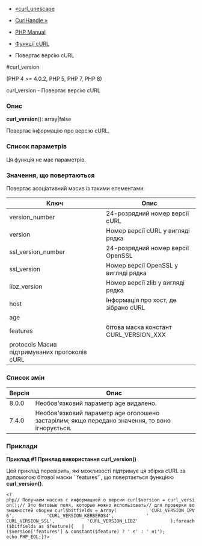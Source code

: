 - [«curl_unescape](function.curl-unescape.md)
- [CurlHandle »](class.curlhandle.md)

- [PHP Manual](index.md)
- [Функції cURL](ref.curl.md)
- Повертає версію cURL

#curl_version

(PHP 4 \>= 4.0.2, PHP 5, PHP 7, PHP 8)

curl_version - Повертає версію cURL

### Опис

**curl_version**(): array\|false

Повертає інформацію про версію cURL.

### Список параметрів

Ця функція не має параметрів.

### Значення, що повертаються

Повертає асоціативний масив із такими елементами:

| Ключ                                          | Опис                                   |
| --------------------------------------------- | -------------------------------------- |
| version_number                                | 24-розрядний номер версії cURL         |
| version                                       | Номер версії cURL у вигляді рядка      |
| ssl_version_number                            | 24-розрядний номер версії OpenSSL      |
| ssl_version                                   | Номер версії OpenSSL у вигляді рядка   |
| libz_version                                  | Номер версії zlib у вигляді рядка      |
| host                                          | Інформація про хост, де зібрано cURL   |
| age                                           |                                        |
| features                                      | бітова маска констант CURL_VERSION_XXX |
| protocols Масив підтримуваних протоколів cURL |                                        |

### Список змін

| Версія | Опис                                                                                           |
| ------ | ---------------------------------------------------------------------------------------------- |
| 8.0.0  | Необов'язковий параметр age видалено.                                                          |
| 7.4.0  | Необов'язковий параметр age оголошено застарілим; якщо передано значення, то воно ігнорується. |

### Приклади

**Приклад #1 Приклад використання **curl_version()****

Цей приклад перевірить, які можливості підтримує ця збірка cURL
за допомогою бітової маски ``features'`, що повертається функцією
**curl_version()**.

` <?php// Получаем массив с информацией о версии curl$version = curl_version();// Это битовые поля, которые можно использовать// для проверки возможностей сборки curl$bitfields = Array(            'CURL_VERSION_IPV6',            'CURL_VERSION_KERBEROS4',            ' CURL_VERSION_SSL',            'CURL_VERSION_LIBZ'            );foreach($bitfields as $feature){   | ($version['features'] & constant($feature) ? ' є' : ' ні'); echo PHP_EOL;}?> `
